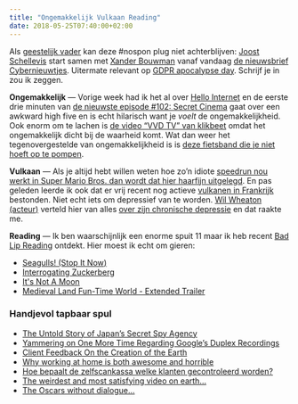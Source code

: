```yaml
---
title: "Ongemakkelijk Vulkaan Reading"
date: 2018-05-25T07:40:00+02:00
---
```


Als [geestelijk vader](https://twitter.com/Schellevis/status/999894445985181697) kan deze #nospon plug niet achterblijven: [Joost Schellevis](https://twitter.com/Schellevis) start samen met [Xander Bouwman](https://twitter.com/xbouwman) vanaf vandaag [de nieuwsbrief Cybernieuwtjes](https://cybernieuwtjes.nl). Uitermate relevant op [GDPR apocalypse day](https://www.mirror.co.uk/interactives/its-gdpr-day-heres-15-12588804). Schrijf je in zou ik zeggen.

**Ongemakkelijk** — Vorige week had ik het al over [Hello Internet](http://www.hellointernet.fm) en de eerste drie minuten van [de nieuwste episode #102: Secret Cinema](http://www.cgpgrey.com/blog/hi-102-secret-cinema) gaat over een awkward high five en is echt hilarisch want je _voelt_ de ongemakkelijkheid. Ook enorm om te lachen is [de video “VVD TV” van klikbeet](https://youtu.be/K60yFKhH23A) omdat het ongemakkelijk dicht bij de waarheid komt. Wat dan weer het tegenovergestelde van ongemakkelijkheid is is [deze fietsband die je niet hoeft op te pompen](https://www.lindanieuws.nl/snacks/lekke-band-voorkomen-luchtloze-fietsband/).

**Vulkaan** — Als je altijd hebt willen weten hoe zo’n idiote [speedrun nou werkt in Super Mario Bros. dan wordt dat hier haarfijn uitgelegd](https://www.youtube.com/embed/_FQJEzJ_cQw). En pas geleden leerde ik ook dat er vrij recent nog actieve [vulkanen in Frankrijk](https://dier-en-natuur.infonu.nl/natuur/62389-vulkanen-in-frankrijk.html) bestonden. Niet echt iets om depressief van te worden. [Wil Wheaton (acteur)](https://www.imdb.com/name/nm0000696/) verteld hier van alles [over zijn chronische depressie](http://wilwheaton.net/2018/05/my-name-is-wil-wheaton-i-live-with-chronic-depression-and-i-am-not-ashamed/) en dat raakte me.

**Reading** — Ik ben waarschijnlijk een enorme spuit 11 maar ik heb recent [Bad Lip Reading](https://www.youtube.com/user/BadLipReading) ontdekt. Hier moest ik echt om gieren:

- [Seagulls! (Stop It Now)](https://www.youtube.com/watch?v=U9t-slLl30E)
- [Interrogating Zuckerberg](https://www.youtube.com/watch?v=_zCDvOsdL9Q&app=desktop)
- [It's Not A Moon](https://www.youtube.com/watch?v=eT4shwU4Yc4&feature=youtu.be)
- [Medieval Land Fun-Time World - Extended Trailer](https://www.youtube.com/watch?v=5Krz-dyD-UQ)

### Handjevol tapbaar spul

- [The Untold Story of Japan’s Secret Spy Agency](https://theintercept.com/2018/05/19/japan-dfs-surveillance-agency/)
- [Yammering on One More Time Regarding Google’s Duplex Recordings](https://daringfireball.net/2018/05/yammering_on_regarding_google_duplex)
- [Client Feedback On the Creation of the Earth](https://www.mcsweeneys.net/articles/client-feedback-on-the-creation-of-the-earth)
- [Why working at home is both awesome and horrible](http://theoatmeal.com/comics/working_home)
- [Hoe bepaalt de zelfscankassa welke klanten gecontroleerd worden?](https://www.nrc.nl/nieuws/2018/04/06/hoe-bepaalt-de-zelfscankassa-welke-klanten-gecontroleerd-worden-a1598456)
- [The weirdest and most satisfying video on earth…](https://twitter.com/thecitosuarez/status/987544635055591425)
- [The Oscars without dialogue...](https://youtube.com/watch?v=E0hjF9ejsSg)
